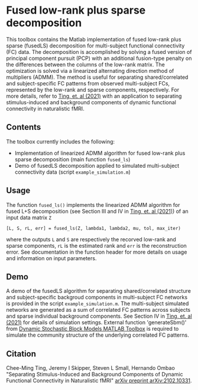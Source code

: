 # Fused low-rank plus sparse decomposition
This toolbox contains the Matlab implementation of fused low-rank plus sparse (fusedLS) decomposition for multi-subject functional connectivity (FC) data. The decomposition is accomplished by solving a fused version of principal component pursuit (PCP) with an additional fusion-type penalty on the differences between the columns of the low-rank matrix. The optimization is solved via a linearized alternating direction method of multipliers (ADMM). The method is useful for separating shared/correlated and subject-specific FC patterns from observed multi-subject FCs, represented by the low-rank and sparse components, respectively. For more details, refer to [Ting, et. al (2021)](https://arxiv.org/abs/2102.10331#) with an application to separating stimulus-induced and background components of dynamic functional connectivity in naturalistic fMRI.

## Contents
The toolbox currently includes the following:
- Implementation of linearized ADMM algorithm for fused low-rank plus sparse decomposition (main function `fused_ls`)
- Demo of fusedLS decomposition applied to simulated multi-subject connectivity data (script `example_simulation.m`)

## Usage
The function `fused_ls()` implements the linearized ADMM algorithm for fused L+S decomposition (see Section III and IV in [Ting, et. al (2021)](https://arxiv.org/abs/2102.10331#)) of an input data matrix `Z`

`[L, S, rL, err] = fused_ls(Z, lambda1, lambda2, mu, tol, max_iter)`

where the outputs `L` and `S` are respectively the recorved low-rank and sparse components, `rL` is the estimated rank and `err` is the reconstruction error. See documentation in the function header for more details on usage and information on input parameters.

## Demo
A demo of the fusedLS algorithm for separating shared/correlated structure and subject-specific backgroud components in multi-subject FC networks is provided in the script `example_simulation.m`. The multi-subject simulated networks are generated as a sum of correlated FC patterns across subjects and sparse individual background components. See Section IV in [Ting, et. al (2021)](https://arxiv.org/abs/2102.10331#) for details of simulation settings. External function 'generateSbm()' from [Dynamic Stochastic Block Models MATLAB Toolbox](https://github.com/IdeasLabUT/Dynamic-Stochastic-Block-Model) is required to simulate the community structure of the underlying correlated FC patterns.

## Citation
Chee-Ming Ting, Jeremy I Skipper, Steven L Small, Hernando Ombao "Separating Stimulus-Induced and Background Components of Dynamic Functional Connectivity in Naturalistic fMRI"
[arXiv preprint arXiv:2102.10331](https://arxiv.org/abs/2102.10331#).

